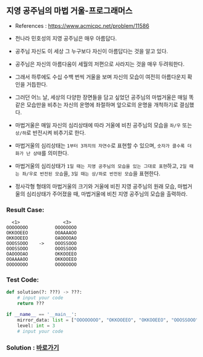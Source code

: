 ## 지영 공주님의 마법 거울-프로그래머스

* References : https://www.acmicpc.net/problem/11586

* 천나라 민호성의 지영 공주님은 매우 아름답다. 

* 공주님 자신도 이 세상 그 누구보다 자신이 아름답다는 것을 알고 있다. 

* 공주님은 자신의 아름다움이 세월의 저편으로 사라지는 것을 매우 두려워한다. 

* 그래서 하루에도 수십 수백 번씩 거울을 보며 자신의 모습이 여전히 아름다운지 확인을 거듭한다. 

* 그러던 어느 날, 세상의 다양한 장면들을 담고 싶었던 공주님의 마법거울은 매일 똑같은 모습만을 비추는 자신의 운명에 좌절하며 앞으로의 운명을 개척하기로 결심했다. 

* 마법거울은 매일 자신의 심리상태에 따라 거울에 비친 공주님의 모습을 `좌/우` 또는 `상/하`로 반전시켜 비추기로 한다. 

* 마법거울의 심리상태는 `1부터 3까지의 자연수`로 표현할 수 있으며, `숫자가 클수록 더 화가 난 상태`를 의미한다. 

* 마법거울의 심리상태가 `1일 때는 지영 공주님의 모습을 있는 그대로 표현`하고, `2일 때는 좌/우로 반전된 모습`을, `3일 때는 상/하로 반전된 모습`을 표현한다. 

* 정사각형 형태의 마법거울의 크기와 거울에 비친 지영 공주님의 원래 모습, 마법거울의 심리상태가 주어졌을 때, 마법거울에 비친 지영 공주님의 모습을 출력하라.

### Result Case:
```
  <1>                <3>
OOOOOOOO          OOOOOOOO                        
OKKOOEEO          OOAAAAOO
OKKOOEEO          OAOOOOAO
OOOSSOOO    ->    OOOSSOOO
OOOSSOOO          OOOSSOOO
OAOOOOAO          OKKOOEEO
OOAAAAOO          OKKOOEEO
OOOOOOOO          OOOOOOOO
```

### Test Code:
```python
def solution(?: ???) -> ???:
    # input your code
    return ???

if __name__ == '__main__':
    mirror_data: list = ["OOOOOOOO", "OKKOOEEO", "OKKOOEEO", "OOOSSOOO", "OOOSSOOO", "OAOOOOAO", "OOAAAAOO", "OOOOOOOO"]
    level: int = 3
    # input your code
```

### Solution : [바로가기](https://github.com/takhyun12/Algorithm-Essential-Training/blob/main/Solutions/phone_number.py)
